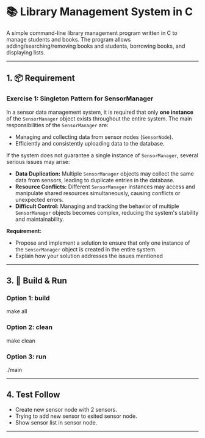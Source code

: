 # 📚 Library Management System in C

A simple command-line library management program written in C to manage students and books. The program allows adding/searching/removing books and students, borrowing books, and displaying lists.

---

## 1. 📦 Requirement

### Exercise 1: Singleton Pattern for SensorManager

In a sensor data management system, it is required that only **one instance** of the `SensorManager` object exists throughout the entire system. The main responsibilities of the `SensorManager` are:
- Managing and collecting data from sensor nodes (`SensorNode`).
- Efficiently and consistently uploading data to the database.

If the system does not guarantee a single instance of `SensorManager`, several serious issues may arise:
- **Data Duplication:** Multiple `SensorManager` objects may collect the same data from sensors, leading to duplicate entries in the database.
- **Resource Conflicts:** Different `SensorManager` instances may access and manipulate shared resources simultaneously, causing conflicts or unexpected errors.
- **Difficult Control:** Managing and tracking the behavior of multiple `SensorManager` objects becomes complex, reducing the system's stability and maintainability.

**Requirement:**
- Propose and implement a solution to ensure that only one instance of the `SensorManager` object is created in the entire system.
- Explain how your solution addresses the issues mentioned

---

## 3. 🔧 Build & Run

### Option 1: build

make all

### Option 2: clean 

make clean

### Option 3: run

./main

---

## 4. Test Follow

- Create new sensor node with 2 sensors.
- Trying to add new sensor to exited sensor node.
- Show sensor list in sensor node.

---


